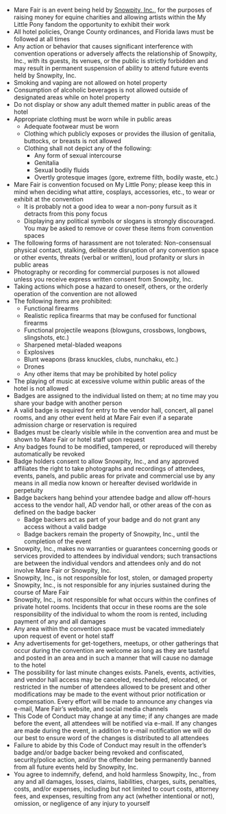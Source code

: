 - Mare Fair is an event being held by [Snowpity, Inc.,](https://snowpity.org/) for the purposes of raising money for equine charities and allowing artists within the My Little Pony fandom the opportunity to exhibit their work
- All hotel policies, Orange County ordinances, and Florida laws must be followed at all times
- Any action or behavior that causes significant interference with convention operations or adversely affects the relationship of Snowpity, Inc., with its guests, its venues, or the public is strictly forbidden and may result in permanent suspension of ability to attend future events held by Snowpity, Inc.
- Smoking and vaping are not allowed on hotel property
- Consumption of alcoholic beverages is not allowed outside of designated areas while on hotel property
- Do not display or show any adult themed matter in public areas of the hotel
- Appropriate clothing must be worn while in public areas
	- Adequate footwear must be worn
	- Clothing which publicly exposes or provides the illusion of genitalia, buttocks, or breasts is not allowed
	- Clothing shall not depict any of the following:
		- Any form of sexual intercourse
		- Genitalia
		- Sexual bodily fluids
		- Overtly grotesque images (gore, extreme filth, bodily waste, etc.)
- Mare Fair is convention focused on My Little Pony; please keep this in mind when deciding what attire, cosplays, accessories, etc., to wear or exhibit at the convention
	- It is probably not a good idea to wear a non-pony fursuit as it detracts from this pony focus
	- Displaying any political symbols or slogans is strongly discouraged.  You may be asked to remove or cover these items from convention spaces
- The following forms of harassment are not tolerated: Non-consensual physical contact, stalking, deliberate disruption of any convention space or other events, threats (verbal or written), loud profanity or slurs in public areas
- Photography or recording for commercial purposes is not allowed unless you receive express written consent from Snowpity, Inc.
- Taking actions which pose a hazard to oneself, others, or the orderly operation of the convention are not allowed
- The following items are prohibited:
	- Functional firearms
	- Realistic replica firearms that may be confused for functional firearms
	- Functional projectile weapons (blowguns, crossbows, longbows, slingshots, etc.)
	- Sharpened metal-bladed weapons
	- Explosives
	- Blunt weapons (brass knuckles, clubs, nunchaku, etc.)
	- Drones
	- Any other items that may be prohibited by hotel policy
- The playing of music at excessive volume within public areas of the hotel is not allowed
- Badges are assigned to the individual listed on them; at no time may you share your badge with another person
- A valid badge is required for entry to the vendor hall, concert, all panel rooms, and any other event held at Mare Fair even if a separate admission charge or reservation is required
- Badges must be clearly visible while in the convention area and must be shown to Mare Fair or hotel staff upon request
- Any badges found to be modified, tampered, or reproduced will thereby automatically be revoked
- Badge holders consent to allow Snowpity, Inc., and any approved affiliates the right to take photographs and recordings of attendees, events, panels, and public areas for private and commercial use by any means in all media now known or hereafter devised worldwide in perpetuity
- Badge backers hang behind your attendee badge and allow off-hours access to the vendor hall, AD vendor hall, or other areas of the con as defined on the badge backer
	- Badge backers act as part of your badge and do not grant any access without a valid badge
	- Badge backers remain the property of Snowpity, Inc., until the completion of the event
- Snowpity, Inc., makes no warranties or guarantees concerning goods or services provided to attendees by individual vendors; such transactions are between the individual vendors and attendees only and do not involve Mare Fair or Snowpity, Inc.
- Snowpity, Inc., is not responsible for lost, stolen, or damaged property
- Snowpity, Inc., is not responsible for any injuries sustained during the course of Mare Fair
- Snowpity, Inc., is not responsible for what occurs within the confines of private hotel rooms.  Incidents that occur in these rooms are the sole responsibility of the individual to whom the room is rented, including payment of any and all damages
- Any area within the convention space must be vacated immediately upon request of event or hotel staff
- Any advertisements for get-togethers, meetups, or other gatherings that occur during the convention are welcome as long as they are tasteful and posted in an area and in such a manner that will cause no damage to the hotel
- The possibility for last minute changes exists.  Panels, events, activities, and vendor hall access may be canceled, rescheduled, relocated, or restricted in the number of attendees allowed to be present and other modifications may be made to the event without prior notification or compensation.  Every effort will be made to announce any changes via e-mail, Mare Fair’s website, and social media channels
- This Code of Conduct may change at any time; if any changes are made before the event, all attendees will be notified via e-mail.  If any changes are made during the event, in addition to e-mail notification we will do our best to ensure word of the changes is distributed to all attendees
- Failure to abide by this Code of Conduct may result in the offender’s badge and/or badge backer being revoked and confiscated, security/police action, and/or the offender being permanently banned from all future events held by Snowpity, Inc.
- You agree to indemnify, defend, and hold harmless Snowpity, Inc., from any and all damages, losses, claims, liabilities, charges, suits, penalties, costs, and/or expenses, including but not limited to court costs, attorney fees, and expenses, resulting from any act (whether intentional or not), omission, or negligence of any injury to yourself